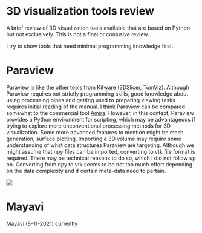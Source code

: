 # 3D visualization tools review
A brief review of 3D visualization tools available that are based on Python but not exclusively. This is not a final or conlusive review.

I try to show tools that need minimal programming knowledge first.

# Paraview
[Paraview](https://www.paraview.org/) is like the other tools from [Kitware](https://www.kitware.com/) ([3DSlicer](https://www.slicer.org/), [TomViz](https://tomviz.org/)). 
Although Paraview requires not strictly programming skills, good knowledge about using processing pipes and getting used to preparing viewing tasks requires initial reading of the manual. I think Paraview can be compared somewhat to the commercial tool [Amira](https://en.wikipedia.org/wiki/Amira_(software)). 
However, in this context, Paraview provides a Python environment for scripting, which may be advantageous if trying to explore more unconventional processing methods for 3D visualization.
Some more advanced features to mention might be mesh generation, surface plotting. 
Importing a 3D volume may require some understanding of what data structures Paraview are targeting. Although we might assume that npy files can be imported, converting to vtk file format is required. 
There may be technical reasons to do so, which I did not follow up on. Converting from npy to vtk seems to be not too much effort depending on the data complexity and if certain meta-data need to pertain.

![](PV_show.gif)

# Mayavi
Mayavi (8-11-2021) currently
